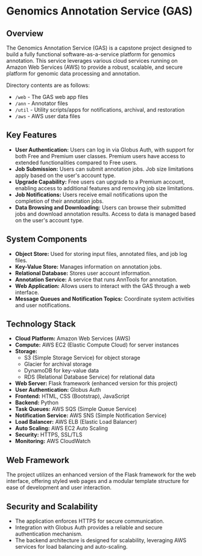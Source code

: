 # Genomics Annotation Service (GAS)

## Overview

The Genomics Annotation Service (GAS) is a capstone project designed to build a fully functional software-as-a-service platform for genomics annotation. This service leverages various cloud services running on Amazon Web Services (AWS) to provide a robust, scalable, and secure platform for genomic data processing and annotation.

Directory contents are as follows:
* `/web` - The GAS web app files
* `/ann` - Annotator files
* `/util` - Utility scripts/apps for notifications, archival, and restoration
* `/aws` - AWS user data files

## Key Features

- **User Authentication:** Users can log in via Globus Auth, with support for both Free and Premium user classes. Premium users have access to extended functionalities compared to Free users.
- **Job Submission:** Users can submit annotation jobs. Job size limitations apply based on the user's account type.
- **Upgrade Capability:** Free users can upgrade to a Premium account, enabling access to additional features and removing job size limitations.
- **Job Notifications:** Users receive email notifications upon the completion of their annotation jobs.
- **Data Browsing and Downloading:** Users can browse their submitted jobs and download annotation results. Access to data is managed based on the user's account type.

## System Components

- **Object Store:** Used for storing input files, annotated files, and job log files.
- **Key-Value Store:** Manages information on annotation jobs.
- **Relational Database:** Stores user account information.
- **Annotation Service:** A service that runs AnnTools for annotation.
- **Web Application:** Allows users to interact with the GAS through a web interface.
- **Message Queues and Notification Topics:** Coordinate system activities and user notifications.

## Technology Stack

- **Cloud Platform:** Amazon Web Services (AWS)
- **Compute:** AWS EC2 (Elastic Compute Cloud) for server instances
- **Storage:** 
  - S3 (Simple Storage Service) for object storage
  - Glacier for archival storage
  - DynamoDB for key-value data
  - RDS (Relational Database Service) for relational data
- **Web Server:** Flask framework (enhanced version for this project)
- **User Authentication:** Globus Auth
- **Frontend:** HTML, CSS (Bootstrap), JavaScript
- **Backend:** Python
- **Task Queues:** AWS SQS (Simple Queue Service)
- **Notification Service:** AWS SNS (Simple Notification Service)
- **Load Balancer:** AWS ELB (Elastic Load Balancer)
- **Auto Scaling:** AWS EC2 Auto Scaling
- **Security:** HTTPS, SSL/TLS
- **Monitoring:** AWS CloudWatch

## Web Framework

The project utilizes an enhanced version of the Flask framework for the web interface, offering styled web pages and a modular template structure for ease of development and user interaction.

## Security and Scalability

- The application enforces HTTPS for secure communication.
- Integration with Globus Auth provides a reliable and secure authentication mechanism.
- The backend architecture is designed for scalability, leveraging AWS services for load balancing and auto-scaling.



